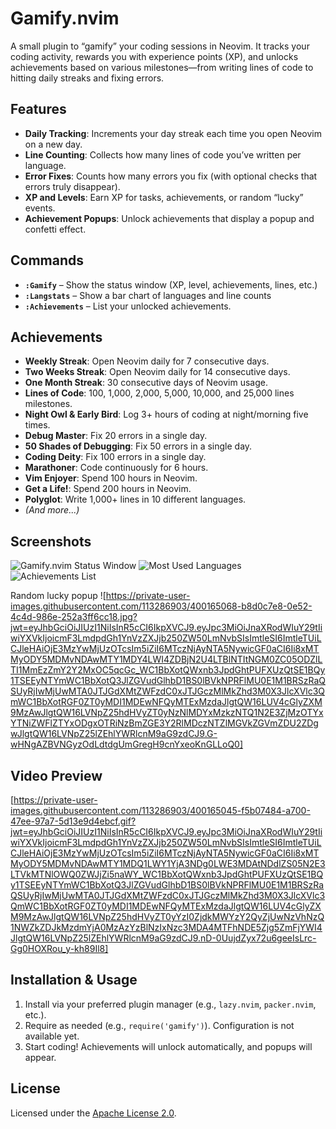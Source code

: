 # Gamify.nvim

A small plugin to “gamify” your coding sessions in Neovim. It tracks your coding activity, rewards you with experience points (XP), and unlocks achievements based on various milestones—from writing lines of code to hitting daily streaks and fixing errors.  

## Features

- **Daily Tracking**: Increments your day streak each time you open Neovim on a new day.  
- **Line Counting**: Collects how many lines of code you’ve written per language.  
- **Error Fixes**: Counts how many errors you fix (with optional checks that errors truly disappear).  
- **XP and Levels**: Earn XP for tasks, achievements, or random “lucky” events.  
- **Achievement Popups**: Unlock achievements that display a popup and confetti effect.  

## Commands
- **`:Gamify`** – Show the status window (XP, level, achievements, lines, etc.)  
- **`:Langstats`** – Show a bar chart of languages and line counts  
- **`:Achievements`** – List your unlocked achievements.

## Achievements

- **Weekly Streak**: Open Neovim daily for 7 consecutive days.  
- **Two Weeks Streak**: Open Neovim daily for 14 consecutive days.  
- **One Month Streak**: 30 consecutive days of Neovim usage.  
- **Lines of Code**: 100, 1,000, 2,000, 5,000, 10,000, and 25,000 lines milestones.  
- **Night Owl & Early Bird**: Log 3+ hours of coding at night/morning five times.  
- **Debug Master**: Fix 20 errors in a single day.  
- **50 Shades of Debugging**: Fix 50 errors in a single day.  
- **Coding Deity**: Fix 100 errors in a single day.  
- **Marathoner**: Code continuously for 6 hours.  
- **Vim Enjoyer**: Spend 100 hours in Neovim.  
- **Get a Life!**: Spend 200 hours in Neovim.  
- **Polyglot**: Write 1,000+ lines in 10 different languages.  
- *(And more...)*

## Screenshots

![Gamify.nvim Status Window](https://private-user-images.githubusercontent.com/113286903/400165080-398c0d50-cfb3-4a9b-8c0d-b0c6dba05dd9.jpg?jwt=eyJhbGciOiJIUzI1NiIsInR5cCI6IkpXVCJ9.eyJpc3MiOiJnaXRodWIuY29tIiwiYXVkIjoicmF3LmdpdGh1YnVzZXJjb250ZW50LmNvbSIsImtleSI6ImtleTUiLCJleHAiOjE3MzYwMjUzOTcsIm5iZiI6MTczNjAyNTA5NywicGF0aCI6Ii8xMTMyODY5MDMvNDAwMTY1MDgwLTM5OGMwZDUwLWNmYjMtNGE5Yi04YzBkLWIwYzZkYmEwNWRkOS5qcGc_WC1BbXotQWxnb3JpdGhtPUFXUzQtSE1BQy1TSEEyNTYmWC1BbXotQ3JlZGVudGlhbD1BS0lBVkNPRFlMU0E1M1BRSzRaQSUyRjIwMjUwMTA0JTJGdXMtZWFzdC0xJTJGczMlMkZhd3M0X3JlcXVlc3QmWC1BbXotRGF0ZT0yMDI1MDEwNFQyMTExMzdaJlgtQW16LUV4cGlyZXM9MzAwJlgtQW16LVNpZ25hdHVyZT1iYzIxNjhmMjdmMWZmMGMxNjBiN2IxNDc4YWM2ZmYzYjQ1ODlmNTJlMGVhMWE2ODU0MmE0OTA3NWRlZmFlMGYwJlgtQW16LVNpZ25lZEhlYWRlcnM9aG9zdCJ9.v7TK1ywzWEhTmI6Egd7u_kPgUpWRGUrTtjpblnjfe84)
![Most Used Languages](https://private-user-images.githubusercontent.com/113286903/400165086-d9d20490-8781-46d9-bd90-436af5404ee1.jpg?jwt=eyJhbGciOiJIUzI1NiIsInR5cCI6IkpXVCJ9.eyJpc3MiOiJnaXRodWIuY29tIiwiYXVkIjoicmF3LmdpdGh1YnVzZXJjb250ZW50LmNvbSIsImtleSI6ImtleTUiLCJleHAiOjE3MzYwMjUzOTcsIm5iZiI6MTczNjAyNTA5NywicGF0aCI6Ii8xMTMyODY5MDMvNDAwMTY1MDg2LWQ5ZDIwNDkwLTg3ODEtNDZkOS1iZDkwLTQzNmFmNTQwNGVlMS5qcGc_WC1BbXotQWxnb3JpdGhtPUFXUzQtSE1BQy1TSEEyNTYmWC1BbXotQ3JlZGVudGlhbD1BS0lBVkNPRFlMU0E1M1BRSzRaQSUyRjIwMjUwMTA0JTJGdXMtZWFzdC0xJTJGczMlMkZhd3M0X3JlcXVlc3QmWC1BbXotRGF0ZT0yMDI1MDEwNFQyMTExMzdaJlgtQW16LUV4cGlyZXM9MzAwJlgtQW16LVNpZ25hdHVyZT04NmVmODU5NDc2YjJlOTRiZmIzMGRlYTQzOWYzYzI4MDI5ZDc2MmNiNGRmMDI3NGJhMzc1MWY0NzllYzMzY2I2JlgtQW16LVNpZ25lZEhlYWRlcnM9aG9zdCJ9.rbms8Bpi4KVmRI5YDSOmNgQndIu7VMtn94d50DU8QBE)
![Achievements List](https://private-user-images.githubusercontent.com/113286903/400165090-6319b1fd-6481-4879-a653-f16fdc5e6660.jpg?jwt=eyJhbGciOiJIUzI1NiIsInR5cCI6IkpXVCJ9.eyJpc3MiOiJnaXRodWIuY29tIiwiYXVkIjoicmF3LmdpdGh1YnVzZXJjb250ZW50LmNvbSIsImtleSI6ImtleTUiLCJleHAiOjE3MzYwMjUzOTcsIm5iZiI6MTczNjAyNTA5NywicGF0aCI6Ii8xMTMyODY5MDMvNDAwMTY1MDkwLTYzMTliMWZkLTY0ODEtNDg3OS1hNjUzLWYxNmZkYzVlNjY2MC5qcGc_WC1BbXotQWxnb3JpdGhtPUFXUzQtSE1BQy1TSEEyNTYmWC1BbXotQ3JlZGVudGlhbD1BS0lBVkNPRFlMU0E1M1BRSzRaQSUyRjIwMjUwMTA0JTJGdXMtZWFzdC0xJTJGczMlMkZhd3M0X3JlcXVlc3QmWC1BbXotRGF0ZT0yMDI1MDEwNFQyMTExMzdaJlgtQW16LUV4cGlyZXM9MzAwJlgtQW16LVNpZ25hdHVyZT1lYjg5M2VkMzBlNDBkNzM4ZmIxYTAwODEwMTIzYWE3YTE4MTM2NDJiZTRkMzc2NjU5ZDYyNTcwMTZiZDk4NWU1JlgtQW16LVNpZ25lZEhlYWRlcnM9aG9zdCJ9.-SyQApj4qUAqG_SABdIPd9qPxf5ITvMiwzccACvA6FM)

Random lucky popup
![https://private-user-images.githubusercontent.com/113286903/400165068-b8d0c7e8-0e52-4c4d-986e-252a3ff6cc18.jpg?jwt=eyJhbGciOiJIUzI1NiIsInR5cCI6IkpXVCJ9.eyJpc3MiOiJnaXRodWIuY29tIiwiYXVkIjoicmF3LmdpdGh1YnVzZXJjb250ZW50LmNvbSIsImtleSI6ImtleTUiLCJleHAiOjE3MzYwMjUzOTcsIm5iZiI6MTczNjAyNTA5NywicGF0aCI6Ii8xMTMyODY5MDMvNDAwMTY1MDY4LWI4ZDBjN2U4LTBlNTItNGM0ZC05ODZlLTI1MmEzZmY2Y2MxOC5qcGc_WC1BbXotQWxnb3JpdGhtPUFXUzQtSE1BQy1TSEEyNTYmWC1BbXotQ3JlZGVudGlhbD1BS0lBVkNPRFlMU0E1M1BRSzRaQSUyRjIwMjUwMTA0JTJGdXMtZWFzdC0xJTJGczMlMkZhd3M0X3JlcXVlc3QmWC1BbXotRGF0ZT0yMDI1MDEwNFQyMTExMzdaJlgtQW16LUV4cGlyZXM9MzAwJlgtQW16LVNpZ25hdHVyZT0yNzNlMDYxMzkzNTQ1N2E3ZjMzOTYxYTNiZWFlZTYxODgxOTRiNzBmZGE3Y2RlMDczNTZlMGVkZGVmZDU2ZDgwJlgtQW16LVNpZ25lZEhlYWRlcnM9aG9zdCJ9.G-wHNgAZBVNGyzOdLdtdgUmGregH9cnYxeoKnGLLoQ0]

## Video Preview

[https://private-user-images.githubusercontent.com/113286903/400165045-f5b07484-a700-47ee-97a7-5d13e9d4ebcf.gif?jwt=eyJhbGciOiJIUzI1NiIsInR5cCI6IkpXVCJ9.eyJpc3MiOiJnaXRodWIuY29tIiwiYXVkIjoicmF3LmdpdGh1YnVzZXJjb250ZW50LmNvbSIsImtleSI6ImtleTUiLCJleHAiOjE3MzYwMjUzOTcsIm5iZiI6MTczNjAyNTA5NywicGF0aCI6Ii8xMTMyODY5MDMvNDAwMTY1MDQ1LWY1YjA3NDg0LWE3MDAtNDdlZS05N2E3LTVkMTNlOWQ0ZWJjZi5naWY_WC1BbXotQWxnb3JpdGhtPUFXUzQtSE1BQy1TSEEyNTYmWC1BbXotQ3JlZGVudGlhbD1BS0lBVkNPRFlMU0E1M1BRSzRaQSUyRjIwMjUwMTA0JTJGdXMtZWFzdC0xJTJGczMlMkZhd3M0X3JlcXVlc3QmWC1BbXotRGF0ZT0yMDI1MDEwNFQyMTExMzdaJlgtQW16LUV4cGlyZXM9MzAwJlgtQW16LVNpZ25hdHVyZT0yYzI0ZjdkMWYzY2QyZjUwNzVhNzQ1NWZkZDJkMzdmYjA0MzAzYzBlNzIxNzc3MDA4MTFhNDE5Zjg5ZmFjYWI4JlgtQW16LVNpZ25lZEhlYWRlcnM9aG9zdCJ9.nD-0UujdZyx72u6geeIsLrc-Gg0HOXRou_y-kh89Il8]

## Installation & Usage

1. Install via your preferred plugin manager (e.g., `lazy.nvim`, `packer.nvim`, etc.).  
2. Require as needed (e.g., `require('gamify')`). Configuration is not available yet.
3. Start coding! Achievements will unlock automatically, and popups will appear.  

## License
Licensed under the [Apache License 2.0](LICENSE).

